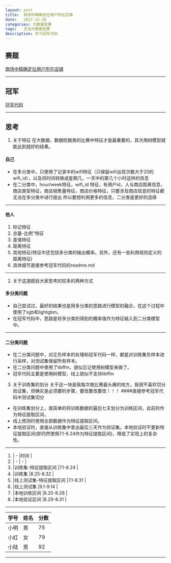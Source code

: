 ```yaml
---
layout:	post
title:	商场中精确定位用户所在店铺
date:	2017-12-26
categories:	大数据竞赛
tags:	天池大数据竞赛
description: 学习冠军代码
---
```

## 赛题
[商场中精确定位用户所在店铺](https://tianchi.aliyun.com/competition/introduction.htm?spm=5176.100066.0.0.3e23c9abTKp1vE&raceId=231620)

---

## 冠军
[冠军代码](https://github.com/drop-out/Tianchi-Wifi-Positioning)

---
## 思考
1. 关于特征
在大数据、数据挖掘类的比赛中特征才是最重要的，其次用树模型就能达到就好的结果。
#### 自己
* 在多分类中，只使用了记录中的wifi特征（只保留wifi出现次数大于20的wifi_id），以及将时间转换成星期几，一天中的第几个小时这样的信息
* 在二分类中，hour/week特征，wifi_id 特征，有用户id，人与商店距离信息，商店类型特征，商店销售量特征，商店价格特征，只要涉及商店信息的特征都无法在多分类中进行提出
  所以要想利用更多的信息，二分类是更好的选择
----

#### 他人
1. 标记特征
2. 总量-比例"特征
3. 差值特征
4. 距离特征
5. 其他特征(特征中还包括多分类的输出概率。另外，还有一些利用规则定义的距离特征)
6. 具体细节直接参考冠军代码的readme.md
----


2. 关于这道题目大家思考的较多的两种方式
#### 多分类问题
*	自己尝试过，最好的结果也是用多分类的思路进行模型的融合，在这个过程中使用了xgb和lightgbm。
*   在冠军代码中，思路是将多分类的得到的概率值作为特征输入到二分类模型中。
---
#### 二分类问题
*	在二分类问题中，对正负样本的处理和冠军代码一样，都是对训练集负样本进行采样，对测试集保留所有样本。
*   在二分类问题中使用了libffm，貌似忘记使用树模型来做了。
*   冠军代码主要是使用树模型，线上貌似不支持libffm

3. 关于训练集的划分
关于这一块是我每次做比赛最头痛的地方，我很不喜欢切分验证集，但确实是必须要的步骤，要改要改要改！！！
####直接参考冠军代码中测试集切分
*	在训练集划分上，我简单的将训练数据的最后七天划分为训练区间，此前的作为特征提取区间。
*	线上预测时使用全部数据作为特征提取区间。
*	本地验证时，直接从训练集中拿出最后三天作为验证集。本地验证时不更新特征提取区间(即仍然使用7.1-8.24作为特征提取区间)，降低了实现上的复杂性。
---
1. |            -           |时间         |
2. | -                      | -           |
3. |训练集-特征提取区间     |7.1-8.24     | 
4. |训练集                  |8.25-8.32    |
5. |线上测试集-特征提取区间 |7.1-8.31     |
6. |线上测试集              |9.1-9.14     |
7. |本地训练区间            |8.25-8.28    |
8. |本地验证区间            |8.29-8.31    |
---
|学号|姓名|分数|
|-|-|-|
|小明|男|75|
|小红|女|79|
|小陆|男|92|
---